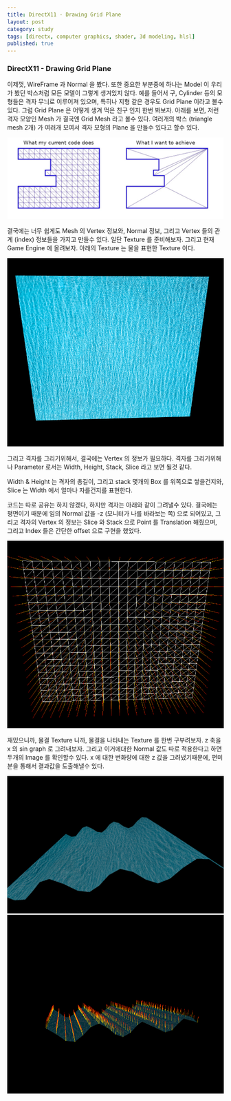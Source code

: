 ```yaml
---
title: DirectX11 - Drawing Grid Plane
layout: post
category: study
tags: [directx, computer graphics, shader, 3d modeling, hlsl]
published: true
---
```


### DirectX11 - Drawing Grid Plane

이제껏, WireFrame 과 Normal 을 봤다. 또한 중요한 부분중에 하나는 Model 이 우리가 봤던 박스처럼 모든 모델이 그렇게 생겨있지 않다. 예를 들어서 구, Cylinder 등의 모형들은 격자 무늬로 이루어져 있으며, 특히나 지형 같은 경우도 Grid Plane 이라고 볼수 있다. 그럼 Grid Plane 은 어떻게 생겨 먹은 친구 인지 한번 봐보자. 아래를 보면, 저런 격자 모양인 Mesh 가 결국엔 Grid Mesh 라고 볼수 있다. 여러개의 박스 (triangle mesh 2개) 가 여러개 모여서 격자 모형의 Plane 을 만들수 있다고 할수 있다.

![alt text](../../../assets/img/photo/5-16-2025/grid_plane.png)

결국에는 너무 쉽게도 Mesh 의 Vertex 정보와, Normal 정보, 그리고 Vertex 들의 관계 (index) 정보들을 가지고 만들수 있다. 일단 Texture 를 준비해보자. 그리고 현재 Game Engine 에 올려보자. 아래의 Texture 는 물을 표현한 Texture 이다.

![alt text](../../../assets/img/photo/5-16-2025/water_texture.png)

그리고 격자를 그리기위해서, 결국에는 Vertex 의 정보가 필요하다. 격자를 그리기위해나 Parameter 로서는 Width, Height, Stack, Slice 라고 보면 될것 같다.

Width & Height 는 격자의 총길이, 그리고 stack 몇개의 Box 를 위쪽으로 쌓을건지와, Slice 는 Width 에서 얼마나 자를건지를 표현한다. 

코드는 따로 공유는 하지 않겠다, 하지만 격자는 아래와 같이 그려낼수 있다. 결국에는 평면이기 때문에 임의 Normal 값을 -z (모니터가 나를 바라보는 쪽) 으로 되어있고, 그리고 격자의 Vertex 의 정보는 Slice 와 Stack 으로 Point 를 Translation 해줬으며, 그리고 Index 들은 간단한 offset 으로 구현을 했었다.

![alt text](../../../assets/img/photo/5-16-2025/image.png)

재밌으니까, 물결 Texture 니까, 물결을 나타내는 Texture 를 한번 구부려보자. z 축을 x 의 sin graph 로 그려내보자. 그리고 이거에대한 Normal 값도 따로 적용한다고 하면 두개의 Image 를 확인할수 있다. x 에 대한 변화량에 대한 z 값을 그려냈기때문에, 편미분을 통해서 결과값을 도출해낼수 있다.

![alt text](../../../assets/img/photo/5-16-2025/image-1.png)
![alt text](../../../assets/img/photo/5-16-2025/image-2.png)